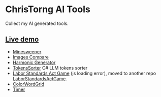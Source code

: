 # ChrisTorng AI Tools

Collect my AI generated tools.

## [Live demo](https://christorng.github.io/AI-Tools/)

* [Minesweeper](https://christorng.github.io/AI-Tools/Minesweeper/)
* [Images Compare](https://christorng.github.io/AI-Tools/ImagesCompare/)
* [Harmonic Generator](https://christorng.github.io/AI-Tools/HarmonicGenerator/dist/)
* [TokensSorter](https://github.com/ChrisTorng/AI-Tools/tree/main/) C# LLM tokens sorter
* [Labor Standards Act Game](https://christorng.github.io/AI-Tools/labor-standards-act-game/out/) (js loading error), moved to another repo [LaborStandardsActGame](https://github.com/ChrisTorng/LaborStandardsActGame).
* [ColorWordGrid](https://christorng.github.io/AI-Tools/ColorWordGrid/)
* [Timer](https://christorng.github.io/AI-Tools/Timer/)
